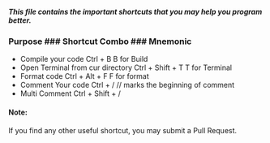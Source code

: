 ***This file contains the important shortcuts that you may help you program better.***

### Purpose							### Shortcut Combo		### Mnemonic
- Compile your code 				Ctrl + B 				B for Build
- Open Terminal from cur directory	Ctrl + Shift + T 		T for Terminal
- Format code 						Ctrl + Alt + F 			F for format
- Comment Your code 				Ctrl + /				// marks the beginning of comment
- Multi Comment 					Ctrl + Shift + /		

#### Note:
If you find any other useful shortcut, you may submit a Pull Request.